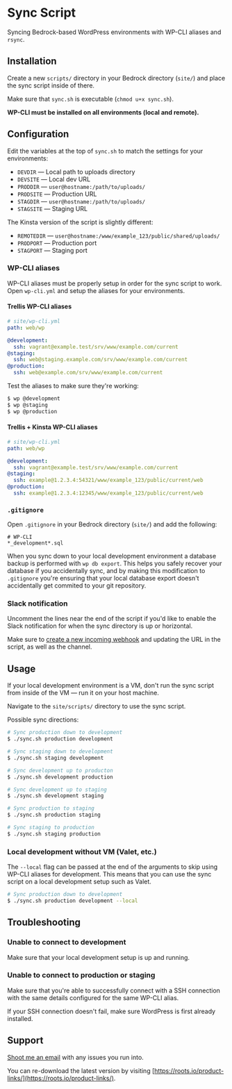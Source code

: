 # Sync Script

Syncing Bedrock-based WordPress environments with WP-CLI aliases and `rsync`.

## Installation

Create a new `scripts/` directory in your Bedrock directory (`site/`) and place the sync script inside of there.

Make sure that `sync.sh` is executable (`chmod u+x sync.sh`).

**WP-CLI must be installed on all environments (local and remote).**

## Configuration

Edit the variables at the top of `sync.sh` to match the settings for your environments:

* `DEVDIR` — Local path to uploads directory
* `DEVSITE` — Local dev URL
* `PRODDIR` — `user@hostname:/path/to/uploads/`
* `PRODSITE` — Production URL
* `STAGDIR` — `user@hostname:/path/to/uploads/`
* `STAGSITE` — Staging URL

The Kinsta version of the script is slightly different:

* `REMOTEDIR` — `user@hostname:/www/example_123/public/shared/uploads/`
* `PRODPORT` — Production port
* `STAGPORT` — Staging port

### WP-CLI aliases

WP-CLI aliases must be properly setup in order for the sync script to work. Open `wp-cli.yml` and setup the aliases for your environments.

#### Trellis WP-CLI aliases

```yml
# site/wp-cli.yml
path: web/wp

@development:
  ssh: vagrant@example.test/srv/www/example.com/current
@staging:
  ssh: web@staging.example.com/srv/www/example.com/current
@production:
  ssh: web@example.com/srv/www/example.com/current
```

Test the aliases to make sure they're working:

```sh
$ wp @development
$ wp @staging
$ wp @production
```

#### Trellis + Kinsta WP-CLI aliases

```yml
# site/wp-cli.yml
path: web/wp

@development:
  ssh: vagrant@example.test/srv/www/example.com/current
@staging:
  ssh: example@1.2.3.4:54321/www/example_123/public/current/web
@production:
  ssh: example@1.2.3.4:12345/www/example_123/public/current/web
```

### `.gitignore`

Open `.gitignore` in your Bedrock directory (`site/`) and add the following:

```
# WP-CLI
*_development*.sql
```

When you sync down to your local development environment a database backup is performed with `wp db export`. This helps you safely recover your database if you accidentally sync, and by making this modification to `.gitignore` you're ensuring that your local database export doesn't accidentally get commited to your git repository.

### Slack notification

Uncomment the lines near the end of the script if you'd like to enable the Slack notification for when the sync directory is up or horizontal.

Make sure to [create a new incoming webhook](https://api.slack.com/incoming-webhooks) and updating the URL in the script, as well as the channel.

## Usage

If your local development environment is a VM, don't run the sync script from inside of the VM — run it on your host machine.

Navigate to the `site/scripts/` directory to use the sync script.

Possible sync directions:

```sh
# Sync production down to development
$ ./sync.sh production development

# Sync staging down to development
$ ./sync.sh staging development

# Sync development up to producton
$ ./sync.sh development production

# Sync development up to staging
$ ./sync.sh development staging

# Sync production to staging
$ ./sync.sh production staging

# Sync staging to production
$ ./sync.sh staging production
```

### Local development without VM (Valet, etc.)

The `--local` flag can be passed at the end of the arguments to skip using WP-CLI aliases for development. This means that you can use the sync script on a local development setup such as Valet.

```sh
# Sync production down to development
$ ./sync.sh production development --local
```

## Troubleshooting

### Unable to connect to development

Make sure that your local development setup is up and running.

### Unable to connect to production or staging

Make sure that you're able to successfully connect with a SSH connection with the same details configured for the same WP-CLI alias.

If your SSH connection doesn't fail, make sure WordPress is first already installed.

## Support

[Shoot me an email](mailto:ben@roots.io) with any issues you run into.

You can re-download the latest version by visiting [https://roots.io/product-links/](https://roots.io/product-links/).
